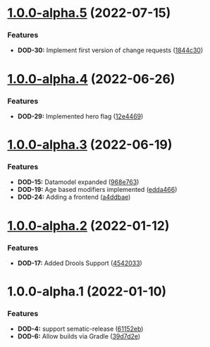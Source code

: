 # [1.0.0-alpha.5](https://github.com/mpeki/dod/compare/v1.0.0-alpha.4...v1.0.0-alpha.5) (2022-07-15)


### Features

* **DOD-30:** Implement first version of change requests ([1844c30](https://github.com/mpeki/dod/commit/1844c307b66ebe96fd48d245faf975c31a00261f))

# [1.0.0-alpha.4](https://github.com/mpeki/dod/compare/v1.0.0-alpha.3...v1.0.0-alpha.4) (2022-06-26)


### Features

* **DOD-29:** Implemented hero flag ([12e4469](https://github.com/mpeki/dod/commit/12e4469ef0a3607b322c5f7f26ffe60bcd7655d3))

# [1.0.0-alpha.3](https://github.com/mpeki/dod/compare/v1.0.0-alpha.2...v1.0.0-alpha.3) (2022-06-19)


### Features

* **DOD-15:** Datamodel expanded ([968e763](https://github.com/mpeki/dod/commit/968e763bc51722c8b32c438841772df49c0f7dd8))
* **DOD-19:** Age based modifiers implemented ([edda466](https://github.com/mpeki/dod/commit/edda46619406e9966e3c875fccbd181fdb709813))
* **DOD-24:** Adding a frontend ([a4ddbae](https://github.com/mpeki/dod/commit/a4ddbae0ccd93aec5d32f7ab2ab6c7c3f4861bad))

# [1.0.0-alpha.2](https://github.com/mpeki/dod/compare/v1.0.0-alpha.1...v1.0.0-alpha.2) (2022-01-12)


### Features

* **DOD-17:** Added Drools Support ([4542033](https://github.com/mpeki/dod/commit/454203310c3a3e8e4999165d33212518cba3b8b8))

# 1.0.0-alpha.1 (2022-01-10)


### Features

* **DOD-4:** support sematic-release ([61152eb](https://github.com/mpeki/dod/commit/61152ebc8e8aa6a8cdb2f823630814914ce63be7))
* **DOD-6:** Allow builds via Gradle ([39d7d2e](https://github.com/mpeki/dod/commit/39d7d2edc07015530d05ed71fbed8e2c4e4f2af6))
